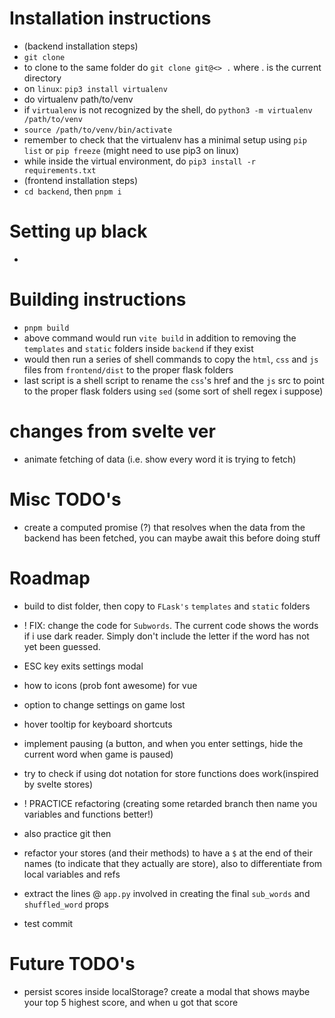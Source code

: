# Installation instructions

-   (backend installation steps)
-   `git clone`
-   to clone to the same folder do `git clone git@<> .` where . is the current directory
-   on `linux`: `pip3 install virtualenv`
-   do virtualenv path/to/venv
-   if `virtualenv` is not recognized by the shell, do `python3 -m virtualenv /path/to/venv`
-   `source /path/to/venv/bin/activate`
-   remember to check that the virtualenv has a minimal setup using `pip list` or `pip freeze` (might need to use pip3 on linux)
-   while inside the virtual environment, do `pip3 install -r requirements.txt`
-   (frontend installation steps)
-   `cd backend`, then `pnpm i`

# Setting up black

-

# Building instructions

-   `pnpm build`
-   above command would run `vite build` in addition to removing the `templates` and `static` folders inside `backend` if they exist
-   would then run a series of shell commands to copy the `html`, `css` and `js` files from `frontend/dist` to the proper flask folders
-   last script is a shell script to rename the `css`'s href and the `js` src to point to the proper flask folders using `sed` (some sort of shell regex i suppose)

# changes from svelte ver

-   animate fetching of data (i.e. show every word it is trying to fetch)

# Misc TODO's

-   create a computed promise (?) that resolves when the data from the backend has been fetched, you can maybe await this before doing stuff

# Roadmap

-   build to dist folder, then copy to `FLask's` `templates` and `static` folders
-   ! FIX: change the code for `Subwords`. The current code shows the words if i use dark reader. Simply don't include the letter if the word has not yet been guessed.
-   ESC key exits settings modal
-   how to icons (prob font awesome) for vue
-   option to change settings on game lost
-   hover tooltip for keyboard shortcuts
-   implement pausing (a button, and when you enter settings, hide the current word when game is paused)

-   try to check if using dot notation for store functions does work(inspired by svelte stores)
-   ! PRACTICE refactoring (creating some retarded branch then name you variables and functions better!)
-   also practice git then
-   refactor your stores (and their methods) to have a `$` at the end of their names (to indicate that they actually are store), also to differentiate from local variables and refs
-   extract the lines @ `app.py` involved in creating the final `sub_words` and `shuffled_word` props
-   test commit

# Future TODO's

-   persist scores inside localStorage? create a modal that shows maybe your top 5 highest score, and when u got that score
